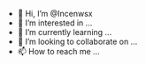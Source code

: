 - 👋 Hi, I’m @Incenwsx
- 👀 I’m interested in ...
- 🌱 I’m currently learning ...
- 💞️ I’m looking to collaborate on ...
- 📫 How to reach me ...

<!---
Incenwsx/Incenwsx is a ✨ special ✨ repository because its `README.md` (this file) appears on your GitHub profile.
You can click the Preview link to take a look at your changes.
--->
